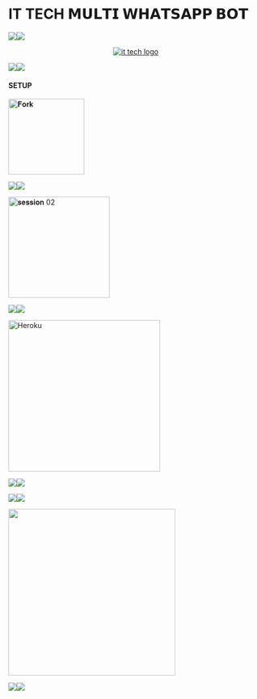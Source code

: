 # IT TECH 𝗠𝗨𝗟𝗧𝗜 𝗪𝗛𝗔𝗧𝗦𝗔𝗣𝗣 𝗕𝗢𝗧
<a><img src='https://i.imgur.com/LyHic3i.gif'/></a><a><img src='https://i.imgur.com/LyHic3i.gif'/></a>

<p align="center">
  <a href="https://github.com/techbroh/IT-TECH-BRO-S-">
    <img alt="it tech logo"  src="https://files.catbox.moe/1dpqqm.jpg">
  </a>
</p>

<a><img src='https://i.imgur.com/LyHic3i.gif '/></a><a><img src='https://i.imgur.com/LyHic3i.gif'/></a>


#### SETUP 


<p align="left">
<a href="https://github.com/techbroh/IT-TECH-BRO-S-"><img src="https://img.shields.io/badge/Fork-gold" alt="𝐅𝐨𝐫𝐤" width="150"></a>


<a><img src='https://i.imgur.com/LyHic3i.gif'/></a><a><img src='https://i.imgur.com/LyHic3i.gif'/></a>



 <p align="left">
<a href="https://ttpair.onrender.com"><img src="https://img.shields.io/badge/Get%20Session%20-red" alt=" 𝐬𝐞𝐬𝐬𝐢𝐨𝐧 02" width="200"></a>

<a><img src='https://i.imgur.com/LyHic3i.gif'/></a><a><img src='https://i.imgur.com/LyHic3i.gif'/></a>


<p align="left">
<a href="https://dashboard.heroku.com/" target="_blank"><img title="DEPLOY-ON HEROKU" src="https://img.shields.io/badge/DEPLOY%20ON%20HEROKU-purple"" alt="Heroku" width="300"></a>
</p>
  
<a><img src='https://i.imgur.com/LyHic3i.gif'/></a><a><img src='https://i.imgur.com/LyHic3i.gif'/></a>

<a><img src='https://i.imgur.com/LyHic3i.gif'/></a><a><img src='https://i.imgur.com/LyHic3i.gif'/></a>

<div align="left">
  <a href="https://whatsapp.com/channel/0029Vb5e33h96H4QYhiGIQ2V">
    <img src="https://img.shields.io/badge/Join-WhatsApp%20Channel-25D366?style=for-the-badge&logo=whatsapp&logoColor=white&labelColor=000000" width="330"></a>
  </a>
</div>

<a><img src='https://i.imgur.com/LyHic3i.gif'/></a><a><img src='https://i.imgur.com/LyHic3i.gif'/></a>

